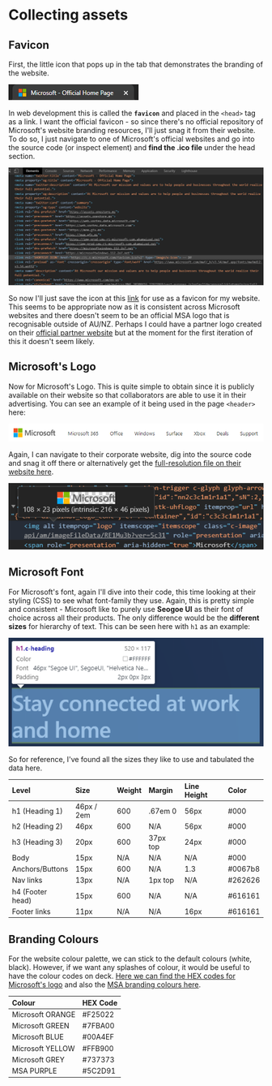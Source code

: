 # Collecting assets

## Favicon

First, the little icon that pops up in the tab that demonstrates the branding of the website. 

![Microsoft website favicon](../../.gitbook/assets/image%20%2830%29.png)

In web development this is called the **`favicon`** and placed in the `<head>` tag as a link. I want the official favicon - so since there's no official repository of Microsoft's website branding resources, I'll just snag it from their website. To do so, I just navigate to one of Microsoft's official websites and go into the source code \(or inspect element\) and **find the .ico file** under the head section.

![Source code for Microsoft&apos;s website](../../.gitbook/assets/image%20%2831%29.png)

So now I'll just save the icon at this [link](https://c.s-microsoft.com/favicon.ico?v2) for use as a favicon for my website. This seems to be appropriate now as it is consistent across Microsoft websites and there doesn't seem to be an official MSA logo that is recognisable outside of AU/NZ. Perhaps I could have a partner logo created on their [official partner website](https://partner.microsoft.com/en-us/marketing/branding) but at the moment for the first iteration of this it doesn't seem likely.

## Microsoft's Logo

Now for Microsoft's Logo. This is quite simple to obtain since it is publicly available on their website so that collaborators are able to use it in their advertising. You can see an example of it being used in the page `<header>` here:

![Microsoft website header and nav](../../.gitbook/assets/image%20%2833%29.png)

Again, I can navigate to their corporate website, dig into the source code and snag it off there or alternatively get the [full-resolution file on their website here](https://www.microsoft.com/en-us/legal/intellectualproperty/trademarks/usage/logo.aspx).

![](../../.gitbook/assets/image%20%2829%29.png)

## Microsoft Font

For Microsoft's font, again I'll dive into their code, this time looking at their styling \(CSS\) to see what font-family they use. Again, this is pretty simple and consistent - Microsoft like to purely use **Seogoe UI** as their font of choice across all their products. The only difference would be the **different sizes** for hierarchy of text. This can be seen here with `h1` as an example:

![h1 with a size of 46px and using Segoe UI](../../.gitbook/assets/image%20%2834%29.png)

So for reference, I've found all the sizes they like to use and tabulated the data here.

| Level | Size | Weight | Margin | Line Height | Color |
| :--- | :--- | :--- | :--- | :--- | :--- |
| h1 \(Heading 1\) | 46px / 2em | 600 | .67em 0 | 56px | \#000 |
| h2 \(Heading 2\) | 46px | 600 | N/A | 56px | \#000 |
| h3 \(Heading 3\) | 20px | 600 | 37px top | 24px | \#000 |
| Body | 15px | N/A | N/A | N/A | \#000 |
| Anchors/Buttons | 15px | 600 | N/A | 1.3 | \#0067b8 |
| Nav links | 13px | N/A | 1px top | N/A | \#262626 |
| h4 \(Footer head\) | 15px | 600 | N/A | N/A | \#616161 |
| Footer links | 11px | N/A | N/A | 16px | \#616161 |

## Branding Colours

For the website colour palette, we can stick to the default colours \(white, black\). However, if we want any splashes of colour, it would be useful to have the colour codes on deck. [Here we can find the HEX codes for Microsoft's logo](https://brandpalettes.com/microsoft-color-codes/) and also the [MSA branding colours here](https://msa.ms).

| Colour | HEX Code |
| :--- | :--- |
| Microsoft ORANGE | \#F25022 |
| Microsoft GREEN | \#7FBA00 |
| Microsoft BLUE | \#00A4EF |
| Microsoft YELLOW | \#FFB900 |
| Microsoft GREY | \#737373 |
| MSA PURPLE | \#5C2D91 |



